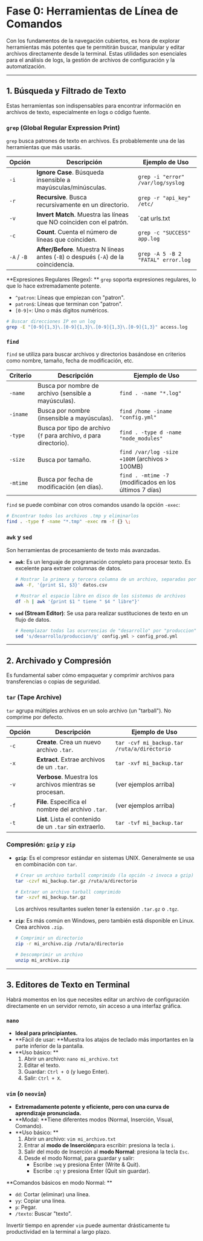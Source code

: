 # Fase 0: Herramientas de Línea de Comandos

Con los fundamentos de la navegación cubiertos, es hora de explorar herramientas más potentes que te permitirán buscar, manipular y editar archivos directamente desde la terminal. Estas utilidades son esenciales para el análisis de logs, la gestión de archivos de configuración y la automatización.

---

## 1. Búsqueda y Filtrado de Texto

Estas herramientas son indispensables para encontrar información en archivos de texto, especialmente en logs o código fuente.

### **`grep` (Global Regular Expression Print)**

`grep` busca patrones de texto en archivos. Es probablemente una de las herramientas que más usarás.

| Opción | Descripción | Ejemplo de Uso |
|---|---|---|
| `-i` | **Ignore Case**. Búsqueda insensible a mayúsculas/minúsculas. | `grep -i "error" /var/log/syslog` |
| `-r` | **Recursive**. Busca recursivamente en un directorio. | `grep -r "api_key" /etc/` |
| `-v` | **Invert Match**. Muestra las líneas que NO coinciden con el patrón. | `cat urls.txt | grep -v "localhost"` |
| `-c` | **Count**. Cuenta el número de líneas que coinciden. | `grep -c "SUCCESS" app.log` |
| `-A` / `-B` | **After/Before**. Muestra N líneas antes (`-B`) o después (`-A`) de la coincidencia. | `grep -A 5 -B 2 "FATAL" error.log` |

**Expresiones Regulares (Regex): **
`grep` soporta expresiones regulares, lo que lo hace extremadamente potente.
- `^patron`: Líneas que empiezan con "patron".
- `patron$`: Líneas que terminan con "patron".
- `[0-9]+`: Uno o más dígitos numéricos.

```bash
# Buscar direcciones IP en un log
grep -E "[0-9]{1,3}\.[0-9]{1,3}\.[0-9]{1,3}\.[0-9]{1,3}" access.log
```

### **`find`**

`find` se utiliza para buscar archivos y directorios basándose en criterios como nombre, tamaño, fecha de modificación, etc.

| Criterio | Descripción | Ejemplo de Uso |
|---|---|---|
| `-name` | Busca por nombre de archivo (sensible a mayúsculas). | `find . -name "*.log"` |
| `-iname`| Busca por nombre (insensible a mayúsculas). | `find /home -iname "config.yml"` |
| `-type` | Busca por tipo de archivo (`f` para archivo, `d` para directorio). | `find . -type d -name "node_modules"` |
| `-size` | Busca por tamaño. | `find /var/log -size +100M` (archivos > 100MB) |
| `-mtime`| Busca por fecha de modificación (en días). | `find . -mtime -7` (modificados en los últimos 7 días) |

`find` se puede combinar con otros comandos usando la opción `-exec`:

```bash
# Encontrar todos los archivos .tmp y eliminarlos
find . -type f -name "*.tmp" -exec rm -f {} \;
```

### **`awk` y `sed`**

Son herramientas de procesamiento de texto más avanzadas.

- **`awk`**: Es un lenguaje de programación completo para procesar texto. Es excelente para extraer columnas de datos.

  ```bash
  # Mostrar la primera y tercera columna de un archivo, separadas por comas
  awk -F, '{print $1, $3}' datos.csv

  # Mostrar el espacio libre en disco de los sistemas de archivos
  df -h | awk '{print $1 " tiene " $4 " libre"}'
  ```

- **`sed` (Stream Editor)**: Se usa para realizar sustituciones de texto en un flujo de datos.

  ```bash
  # Reemplazar todas las ocurrencias de "desarrollo" por "produccion" en un archivo
  sed 's/desarrollo/produccion/g' config.yml > config_prod.yml
  ```

---

<a name="archivado"></a>
## 2. Archivado y Compresión

Es fundamental saber cómo empaquetar y comprimir archivos para transferencias o copias de seguridad.

### **`tar` (Tape Archive)**

`tar` agrupa múltiples archivos en un solo archivo (un "tarball"). No comprime por defecto.

| Opción | Descripción | Ejemplo de Uso |
|---|---|---|
| `-c` | **Create**. Crea un nuevo archivo `.tar`. | `tar -cvf mi_backup.tar /ruta/a/directorio` |
| `-x` | **Extract**. Extrae archivos de un `.tar`. | `tar -xvf mi_backup.tar` |
| `-v` | **Verbose**. Muestra los archivos mientras se procesan. | (ver ejemplos arriba) |
| `-f` | **File**. Especifica el nombre del archivo `.tar`. | (ver ejemplos arriba) |
| `-t` | **List**. Lista el contenido de un `.tar` sin extraerlo. | `tar -tvf mi_backup.tar` |

### **Compresión: `gzip` y `zip`**

- **`gzip`**: Es el compresor estándar en sistemas UNIX. Generalmente se usa en combinación con `tar`.

  ```bash
  # Crear un archivo tarball comprimido (la opción -z invoca a gzip)
  tar -czvf mi_backup.tar.gz /ruta/a/directorio

  # Extraer un archivo tarball comprimido
  tar -xzvf mi_backup.tar.gz
  ```
  Los archivos resultantes suelen tener la extensión `.tar.gz` o `.tgz`.

- **`zip`**: Es más común en Windows, pero también está disponible en Linux. Crea archivos `.zip`.

  ```bash
  # Comprimir un directorio
  zip -r mi_archivo.zip /ruta/a/directorio

  # Descomprimir un archivo
  unzip mi_archivo.zip
  ```

---

<a name="editores"></a>
## 3. Editores de Texto en Terminal

Habrá momentos en los que necesites editar un archivo de configuración directamente en un servidor remoto, sin acceso a una interfaz gráfica.

### **`nano`**

- **Ideal para principiantes.**
- **Fácil de usar: **Muestra los atajos de teclado más importantes en la parte inferior de la pantalla.
- **Uso básico: **
  1. Abrir un archivo: `nano mi_archivo.txt`
  2. Editar el texto.
  3. Guardar: `Ctrl + O` (y luego Enter).
  4. Salir: `Ctrl + X`.

### **`vim` (o `neovim`)**

- **Extremadamente potente y eficiente, pero con una curva de aprendizaje pronunciada.**
- **Modal: **Tiene diferentes modos (Normal, Inserción, Visual, Comando).
- **Uso básico: **
  1. Abrir un archivo: `vim mi_archivo.txt`
  2. Entrar al **modo de Inserción**para escribir: presiona la tecla `i`.
  3. Salir del modo de Inserción al **modo Normal**: presiona la tecla `Esc`.
  4. Desde el modo Normal, para guardar y salir:
     - Escribe `:wq` y presiona Enter (Write & Quit).
     - Escribe `:q!` y presiona Enter (Quit sin guardar).

**Comandos básicos en modo Normal: **
- `dd`: Cortar (eliminar) una línea.
- `yy`: Copiar una línea.
- `p`: Pegar.
- `/texto`: Buscar "texto".

Invertir tiempo en aprender `vim` puede aumentar drásticamente tu productividad en la terminal a largo plazo.
